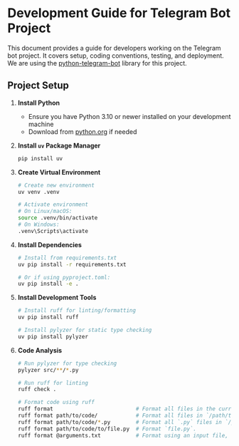 # Development Guide for Telegram Bot Project

This document provides a guide for developers working on the Telegram bot project. It covers setup, coding conventions, testing, and deployment. We are using the [python-telegram-bot](https://github.com/python-telegram-bot/python-telegram-bot) library for this project.

## Project Setup

1. **Install Python**
   - Ensure you have Python 3.10 or newer installed on your development machine
   - Download from [python.org](https://python.org) if needed

2. **Install `uv` Package Manager**
   ```bash
   pip install uv
   ```

3. **Create Virtual Environment**
   ```bash
   # Create new environment
   uv venv .venv

   # Activate environment
   # On Linux/macOS:
   source .venv/bin/activate
   # On Windows:
   .venv\Scripts\activate
   ```

4. **Install Dependencies**
   ```bash
   # Install from requirements.txt
   uv pip install -r requirements.txt
   
   # Or if using pyproject.toml:
   uv pip install -e .
   ```

5. **Install Development Tools**
   ```bash
   # Install ruff for linting/formatting
   uv pip install ruff

   # Install pylyzer for static type checking
   uv pip install pylyzer
   ```

6. **Code Analysis**
   ```bash
   # Run pylyzer for type checking
   pylyzer src/**/*.py

   # Run ruff for linting
   ruff check .

   # Format code using ruff
   ruff format                          # Format all files in the current directory (and any subdirectories).
   ruff format path/to/code/            # Format all files in `/path/to/code` (and any subdirectories).
   ruff format path/to/code/*.py        # Format all `.py` files in `/path/to/code`.
   ruff format path/to/code/to/file.py  # Format `file.py`.
   ruff format @arguments.txt           # Format using an input file, treating its contents as newline-delimited command-line arguments.
   ```